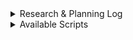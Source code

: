<details>
<summary>Research & Planning Log</summary>

### Friday, 09/15

- **2:00 pm:** Research Sleeper Fantasy Football API.
- **3:00 pm:** Continue reading through API documentation.
- **4:00 pm:** Watch React videos on Zerotomastery.com.

### Monday, 09/18

- **6:00 am:** Create a sample project with React.
- **7:00 am:** Create a sample project with React Native.

### Friday, 09/22

- **12:00 pm - 3:00 pm:** Continue building a sample project from Zerotomastery.com.
  - Building monsters rolodex.

### Sunday, 09/24

- **10:00 pm - 12:00 am:** Continue working on the sample project Monsters Rolodex.
  - Worked on a single-page application that creates a list of monsters with an API call.

### Monday, 09/25

- **12:00 pm - 4:00 pm:** Finished Monsters Rolodex.

### 10/03

- Continue research plans for Sleeper API endpoints.

### 10/04

- **9:00 pm - 11:00 pm:** Map Sleeper API endpoints and research Firebase.

### 10/05

- Testing more Sleeper endpoints in Postman.

### Planning Diagram

![Diagram](LeagueOfAverage.drawio.png)

</details>

<details>
<summary>Available Scripts</summary>

In the project directory, you can run:

### `npm start`

Runs the app in the development mode.
Open [http://localhost:3000](http://localhost:3000) to view it in your browser.

The page will reload when you make changes.
You may also see any lint errors in the console.

### `npm test`

Launches the test runner in the interactive watch mode.
See the section about [running tests](https://facebook.github.io/create-react-app/docs/running-tests) for more information.

### `npm run build`

Builds the app for production to the `build` folder.
It correctly bundles React in production mode and optimizes the build for the best performance.

The build is minified and the filenames include the hashes.
Your app is ready to be deployed!

See the section about [deployment](https://facebook.github.io/create-react-app/docs/deployment) for more information.

### `npm run eject`

**Note: this is a one-way operation. Once you `eject`, you can't go back!**

If you aren't satisfied with the build tool and configuration choices, you can `eject` at any time. This command will remove the single build dependency from your project.

Instead, it will copy all the configuration files and the transitive dependencies (webpack, Babel, ESLint, etc) right into your project so you have full control over them. All of the commands except `eject` will still work, but they will point to the copied scripts so you can tweak them. At this point you're on your own.

You don't have to ever use `eject`. The curated feature set is suitable for small and middle deployments, and you shouldn't feel obligated to use this feature. However, we understand that this tool wouldn't be useful if you couldn't customize it when you are ready for it.

</details>
